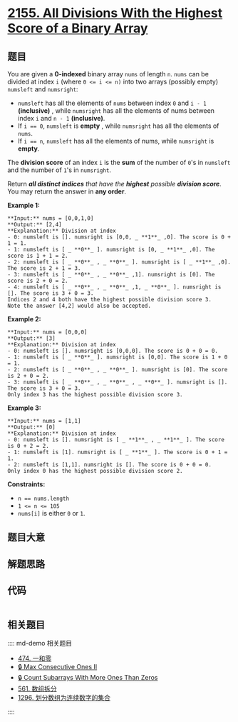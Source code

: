 # [2155. All Divisions With the Highest Score of a Binary Array](https://leetcode.com/problems/all-divisions-with-the-highest-score-of-a-binary-array)

## 题目

You are given a **0-indexed** binary array `nums` of length `n`. `nums` can be
divided at index `i` (where `0 <= i <= n)` into two arrays (possibly empty)
`numsleft` and `numsright`:

  * `numsleft` has all the elements of `nums` between index `0` and `i - 1` **(inclusive)** , while `numsright` has all the elements of nums between index `i` and `n - 1` **(inclusive)**.
  * If `i == 0`, `numsleft` is **empty** , while `numsright` has all the elements of `nums`.
  * If `i == n`, `numsleft` has all the elements of nums, while `numsright` is **empty**.

The **division score** of an index `i` is the **sum** of the number of `0`'s
in `numsleft` and the number of `1`'s in `numsright`.

Return _**all distinct indices** that have the **highest** possible **division
score**_. You may return the answer in **any order**.



**Example 1:**

    
    
    **Input:** nums = [0,0,1,0]
    **Output:** [2,4]
    **Explanation:** Division at index
    - 0: numsleft is []. numsright is [0,0, _ **1**_ ,0]. The score is 0 + 1 = 1.
    - 1: numsleft is [ _ **0**_ ]. numsright is [0, _ **1**_ ,0]. The score is 1 + 1 = 2.
    - 2: numsleft is [ _ **0**_ , _ **0**_ ]. numsright is [ _ **1**_ ,0]. The score is 2 + 1 = 3.
    - 3: numsleft is [ _ **0**_ , _ **0**_ ,1]. numsright is [0]. The score is 2 + 0 = 2.
    - 4: numsleft is [ _ **0**_ , _ **0**_ ,1, _ **0**_ ]. numsright is []. The score is 3 + 0 = 3.
    Indices 2 and 4 both have the highest possible division score 3.
    Note the answer [4,2] would also be accepted.

**Example 2:**

    
    
    **Input:** nums = [0,0,0]
    **Output:** [3]
    **Explanation:** Division at index
    - 0: numsleft is []. numsright is [0,0,0]. The score is 0 + 0 = 0.
    - 1: numsleft is [ _ **0**_ ]. numsright is [0,0]. The score is 1 + 0 = 1.
    - 2: numsleft is [ _ **0**_ , _ **0**_ ]. numsright is [0]. The score is 2 + 0 = 2.
    - 3: numsleft is [ _ **0**_ , _ **0**_ , _ **0**_ ]. numsright is []. The score is 3 + 0 = 3.
    Only index 3 has the highest possible division score 3.
    

**Example 3:**

    
    
    **Input:** nums = [1,1]
    **Output:** [0]
    **Explanation:** Division at index
    - 0: numsleft is []. numsright is [ _ **1**_ , _ **1**_ ]. The score is 0 + 2 = 2.
    - 1: numsleft is [1]. numsright is [ _ **1**_ ]. The score is 0 + 1 = 1.
    - 2: numsleft is [1,1]. numsright is []. The score is 0 + 0 = 0.
    Only index 0 has the highest possible division score 2.
    



**Constraints:**

  * `n == nums.length`
  * `1 <= n <= 105`
  * `nums[i]` is either `0` or `1`.


## 题目大意

## 解题思路

## 代码

```javascript

```

## 相关题目

:::: md-demo 相关题目
- [474. 一和零](https://leetcode.com/problems/ones-and-zeroes)
- [🔒 Max Consecutive Ones II](https://leetcode.com/problems/max-consecutive-ones-ii)
- [🔒 Count Subarrays With More Ones Than Zeros](https://leetcode.com/problems/count-subarrays-with-more-ones-than-zeros)
- [561. 数组拆分](https://leetcode.com/problems/array-partition)
- [1296. 划分数组为连续数字的集合](https://leetcode.com/problems/divide-array-in-sets-of-k-consecutive-numbers)

::::
